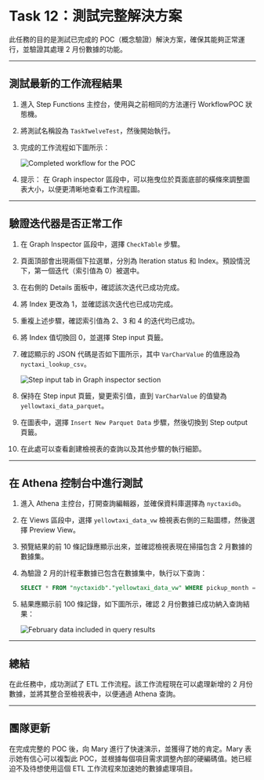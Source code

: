 # Task 12：測試完整解決方案

此任務的目的是測試已完成的 POC（概念驗證）解決方案，確保其能夠正常運行，並驗證其處理 2 月份數據的功能。

---

## 測試最新的工作流程結果

1. 進入 Step Functions 主控台，使用與之前相同的方法運行 WorkflowPOC 狀態機。

2. 將測試名稱設為 `TaskTwelveTest`，然後開始執行。

3. 完成的工作流程如下圖所示：

   ![Completed workflow for the POC](images/task12_workflow.png)

4. 提示： 在 Graph inspector 區段中，可以拖曳位於頁面底部的橫條來調整圖表大小，以便更清晰地查看工作流程圖。

---

## 驗證迭代器是否正常工作

1. 在 Graph Inspector 區段中，選擇 `CheckTable` 步驟。

2. 頁面頂部會出現兩個下拉選單，分別為 Iteration status 和 Index。預設情況下，第一個迭代（索引值為 0）被選中。

3. 在右側的 Details 面板中，確認該次迭代已成功完成。

4. 將 Index 更改為 1，並確認該次迭代也已成功完成。

5. 重複上述步驟，確認索引值為 2、3 和 4 的迭代均已成功。

6. 將 Index 值切換回 0，並選擇 Step input 頁籤。

7. 確認顯示的 JSON 代碼是否如下圖所示，其中 `VarCharValue` 的值應設為 `nyctaxi_lookup_csv`。

    ![Step input tab in Graph inspector section](images/task12_input.png)

8. 保持在 Step input 頁籤，變更索引值，直到 `VarCharValue` 的值變為 `yellowtaxi_data_parquet`。

9. 在圖表中，選擇 `Insert New Parquet Data` 步驟，然後切換到 Step output 頁籤。

10. 在此處可以查看創建檢視表的查詢以及其他步驟的執行細節。

---

## 在 Athena 控制台中進行測試

1. 進入 Athena 主控台，打開查詢編輯器，並確保資料庫選擇為 `nyctaxidb`。

2. 在 Views 區段中，選擇 `yellowtaxi_data_vw` 檢視表右側的三點圖標，然後選擇 Preview View。

3. 預覽結果的前 10 條記錄應顯示出來，並確認檢視表現在掃描包含 2 月數據的數據集。

4. 為驗證 2 月的計程車數據已包含在數據集中，執行以下查詢：

    ```sql
    SELECT * FROM "nyctaxidb"."yellowtaxi_data_vw" WHERE pickup_month = '02'
    ```

5. 結果應顯示前 100 條記錄，如下圖所示，確認 2 月份數據已成功納入查詢結果：

    ![February data included in query results](images/task12_february_data.png)

---

## 總結

在此任務中，成功測試了 ETL 工作流程。該工作流程現在可以處理新增的 2 月份數據，並將其整合至檢視表中，以便通過 Athena 查詢。

---

## 團隊更新

在完成完整的 POC 後，向 Mary 進行了快速演示，並獲得了她的肯定。Mary 表示她有信心可以複製此 POC，並根據每個項目需求調整內部的硬編碼值。她已經迫不及待想使用這個 ETL 工作流程來加速她的數據處理項目。